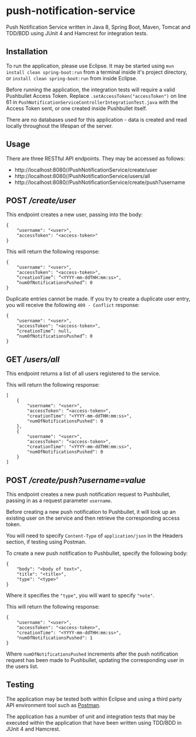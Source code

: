 # push-notification-service
Push Notification Service written in Java 8, Spring Boot, Maven, Tomcat and TDD/BDD using JUnit 4 and Hamcrest for integration tests.

## Installation

To run the application, please use Eclipse. It may be started using ```mvn install clean spring-boot:run``` from a terminal inside it's project directory, or ```install clean spring-boot:run``` from inside Eclipse.

Before running the application, the integration tests will require a valid Pushbullet Access Token. Replace ```.setAccessToken("accessToken")``` on line 61 in ```PushNotificationServiceControllerIntegrationTest.java``` with the Access Token sent, or one created inside Pushbullet itself.

There are no databases used for this application - data is created and read locally throughout the lifespan of the server.

## Usage

There are three RESTful API endpoints. They may be accessed as follows:

- http://localhost:8080//PushNotificationService/create/user
- http://localhost:8080//PushNotificationService/users/all
- http://localhost:8080//PushNotificationService/create/push?username

## POST */create/user*

This endpoint creates a new user, passing into the body:

```
{
    "username": "<user>",
    "accessToken": "<access-token>"
}
```

This will return the following response:

```
{
    "username": "<user>", 
    "accessToken": "<access-token>",
    “creationTime”: “<YYYY-mm-ddTHH:mm:ss>",
    “numOfNotificationsPushed”: 0
} 
```

Duplicate entries cannot be made. If you try to create a duplicate user entry, you will receive the following ```409 - Conflict``` response:

```
{
    "username": "<user>", 
    "accessToken": "<access-token>",
    “creationTime”: null,
    “numOfNotificationsPushed”: 0
} 
```

## GET */users/all*

This endpoint returns a list of all users registered to the service.

This will return the following response:

```
[
    {
        "username": "<user>",
        "accessToken": “<access-token>",
        "creationTime": "<YYYY-mm-ddTHH:mm:ss>",
        "numOfNotificationsPushed": 0
    },
    {
        "username": "<user>",
        "accessToken": “<access-token>",
        "creationTime": "<YYYY-mm-ddTHH:mm:ss>",
        "numOfNotificationsPushed": 0
    }
]
```

## POST */create/push?username=value*

This endpoint creates a new push notification request to Pushbullet, passing in as a request parameter ```username```.

Before creating a new push notification to Pushbullet, it will look up an existing user on the service and then retrieve the corresponding access token. 

You will need to specify ```Content-Type``` of ```application/json``` in the Headers section, if testing using Postman.

To create a new push notification to Pushbullet, specify the following body:

```
{
    "body": "<body of text>",
    "title": "<title>",
    "type": "<type>"
}
```

Where it specifies the ```"type"```, you will want to specify ```"note"```.

This will return the following response:

```
{
    "username": "<user>",
    "accessToken": "<access-token>",
    "creationTime": "<YYYY-mm-ddTHH:mm:ss>",
    "numOfNotificationsPushed": 1
}
```

Where ```numOfNotificationsPushed``` increments after the push notification request has been made to Pushbullet, updating the corresponding user in the users list.

## Testing

The application may be tested both within Eclipse and using a third party API environment tool such as [Postman](https://www.getpostman.com/apps).

The application has a number of unit and integration tests that may be executed within the application that have been written using TDD/BDD in JUnit 4 and Hamcrest.